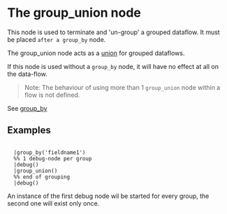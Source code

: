 The group_union node
=====================

This node is used to terminate and 'un-group' a grouped dataflow. It must be placed `after a group_by` node.

The group_union node acts as a [union](union.md) for grouped dataflows.

If this node is used without a `group_by` node, it will have no effect at all on the data-flow.

> Note: The behaviour of using more than 1 `group_union` node within a flow is not defined.

See [group_by](group_by.md) 


Examples
-------

```dfs   

  |group_by('fieldname1')
  %% 1 debug-node per group 
  |debug()
  |group_union()
  %% end of grouping
  |debug()

```
An instance of the first debug node wil be started for every group, the second one will exist only once.
